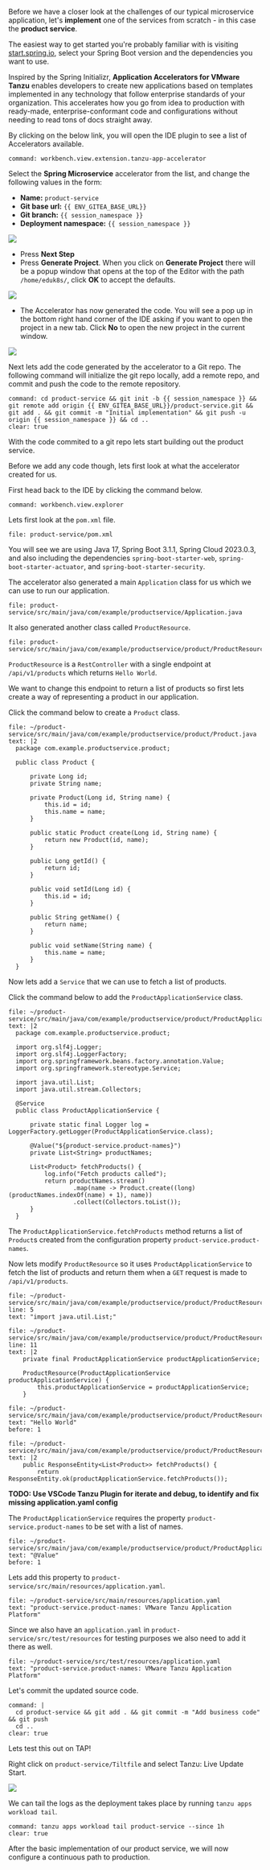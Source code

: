 Before we have a closer look at the challenges of our typical microservice application, let's **implement** one of the services from scratch - in this case the **product service**.

The easiest way to get started you're probably familiar with is visiting [start.spring.io](https://start.spring.io), select your Spring Boot version and the dependencies you want to use.

Inspired by the Spring Initializr, **Application Accelerators for VMware Tanzu** enables developers to create new applications based on templates implemented in any technology that follow enterprise standards of your organization. This accelerates how you go from idea to production with ready-made, enterprise-conformant code and configurations without needing to read tons of docs straight away.

By clicking on the below link, you will open the IDE plugin to see a list of Accelerators available.
```editor:execute-command
command: workbench.view.extension.tanzu-app-accelerator
```

Select the **Spring Microservice** accelerator from the list, and change the following values in the form:
- **Name:** `product-service`
- **Git base url:** `{{ ENV_GITEA_BASE_URL}}`
- **Git branch:** `{{ session_namespace }}`
- **Deployment namespace:** `{{ session_namespace }}`

![](../images/accelerator-config.png)

- Press **Next Step**
- Press **Generate Project**. When you click on **Generate Project** there will be a popup window that opens at the top of the Editor with the path `/home/eduk8s/`, click **OK** to accept the defaults.

![](../images/accelerator-path-ok.png)

- The Accelerator has now generated the code.  You will see a pop up in the bottom right hand corner of the IDE asking if you want to open the project in a new tab.  Click **No** to open the new project in the current window.

![](../images/accelerator-new-window.png)

Next lets add the code generated by the accelerator to a Git repo.  The following command will initialize the git repo locally, add a remote repo, and commit and push the code to the remote repository.

```terminal:execute
command: cd product-service && git init -b {{ session_namespace }} && git remote add origin {{ ENV_GITEA_BASE_URL}}/product-service.git && git add . && git commit -m "Initial implementation" && git push -u origin {{ session_namespace }} && cd ..
clear: true
```

With the code commited to a git repo lets start building out the product service.

Before we add any code though, lets first look at what the accelerator created for us.

First head back to the IDE by clicking the command below.

```editor:execute-command
command: workbench.view.explorer
```

Lets first look at the `pom.xml` file.

```editor:open-file
file: product-service/pom.xml
```

You will see we are using Java 17, Spring Boot 3.1.1, Spring Cloud 2023.0.3, and also including the dependencies `spring-boot-starter-web`, `spring-boot-starter-actuator`, and `spring-boot-starter-security`.

The accelerator also generated a main `Application` class for us which we can use to run our application.

```editor:open-file
file: product-service/src/main/java/com/example/productservice/Application.java
```

It also generated another class called `ProductResource`.


```editor:open-file
file: product-service/src/main/java/com/example/productservice/product/ProductResource.java
```

`ProductResource` is a `RestController` with a single endpoint at `/api/v1/products` which returns `Hello World`.

We want to change this endpoint to return a list of products so first lets create a way of representing a product in our application.

Click the command below to create a `Product` class.

```editor:append-lines-to-file
file: ~/product-service/src/main/java/com/example/productservice/product/Product.java
text: |2
  package com.example.productservice.product;

  public class Product {

      private Long id;
      private String name;

      private Product(Long id, String name) {
          this.id = id;
          this.name = name;
      }

      public static Product create(Long id, String name) {
          return new Product(id, name);
      }

      public Long getId() {
          return id;
      }

      public void setId(Long id) {
          this.id = id;
      }

      public String getName() {
          return name;
      }

      public void setName(String name) {
          this.name = name;
      }
  }
```

Now lets add a `Service` that we can use to fetch a list of products.  

Click the command below to add the `ProductApplicationService` class.

```editor:append-lines-to-file
file: ~/product-service/src/main/java/com/example/productservice/product/ProductApplicationService.java
text: |2
  package com.example.productservice.product;

  import org.slf4j.Logger;
  import org.slf4j.LoggerFactory;
  import org.springframework.beans.factory.annotation.Value;
  import org.springframework.stereotype.Service;

  import java.util.List;
  import java.util.stream.Collectors;

  @Service
  public class ProductApplicationService {

      private static final Logger log = LoggerFactory.getLogger(ProductApplicationService.class);

      @Value("${product-service.product-names}")
      private List<String> productNames;

      List<Product> fetchProducts() {
          log.info("Fetch products called");
          return productNames.stream()
                  .map(name -> Product.create((long) (productNames.indexOf(name) + 1), name))
                  .collect(Collectors.toList());
      }
  }
```

The `ProductApplicationService.fetchProducts` method returns a list of `Product`s created from the configuration property `product-service.product-names`.

Now lets modify `ProductResource` so it uses `ProductApplicationService` to fetch the list of products and return them when a
`GET` request is made to `/api/v1/products`.

```editor:insert-lines-before-line
file: ~/product-service/src/main/java/com/example/productservice/product/ProductResource.java
line: 5
text: "import java.util.List;"
```

```editor:insert-lines-before-line
file: ~/product-service/src/main/java/com/example/productservice/product/ProductResource.java
line: 11
text: |2
    private final ProductApplicationService productApplicationService;

    ProductResource(ProductApplicationService productApplicationService) {
        this.productApplicationService = productApplicationService;
    }
```

```editor:select-matching-text
file: ~/product-service/src/main/java/com/example/productservice/product/ProductResource.java
text: "Hello World"
before: 1
```
```editor:replace-text-selection
file: ~/product-service/src/main/java/com/example/productservice/product/ProductResource.java
text: |2
    public ResponseEntity<List<Product>> fetchProducts() {
        return ResponseEntity.ok(productApplicationService.fetchProducts());
```

**TODO: Use VSCode Tanzu Plugin for iterate and debug, to identify and fix missing application.yaml config**

The `ProductApplicationService` requires the property `product-service.product-names` to be set with a list of names.

```editor:select-matching-text
file: ~/product-service/src/main/java/com/example/productservice/product/ProductApplicationService.java
text: "@Value"
before: 1
```

Lets add this property to `product-service/src/main/resources/application.yaml`.

```editor:append-lines-to-file
file: ~/product-service/src/main/resources/application.yaml
text: "product-service.product-names: VMware Tanzu Application Platform"
```
Since we also have an `application.yaml` in `product-service/src/test/resources` for testing purposes we also need to add it there as well.

```editor:append-lines-to-file
file: ~/product-service/src/test/resources/application.yaml
text: "product-service.product-names: VMware Tanzu Application Platform"
```

Let's commit the updated source code.
```terminal:execute
command: |
  cd product-service && git add . && git commit -m "Add business code" && git push
  cd ..
clear: true
```
Lets test this out on TAP!

Right click on `product-service/Tiltfile` and select Tanzu: Live Update Start.

![](../images/live-update-start.png)

We can tail the logs as the deployment takes place by running `tanzu apps workload tail`.

```terminal:execute
command: tanzu apps workload tail product-service --since 1h
clear: true
```

After the basic implementation of our product service, we will now configure a continuous path to production.
